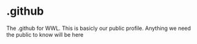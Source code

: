# .github
The .github for WWL. This is basicly our public profile. Anything we need the public to know will be here
